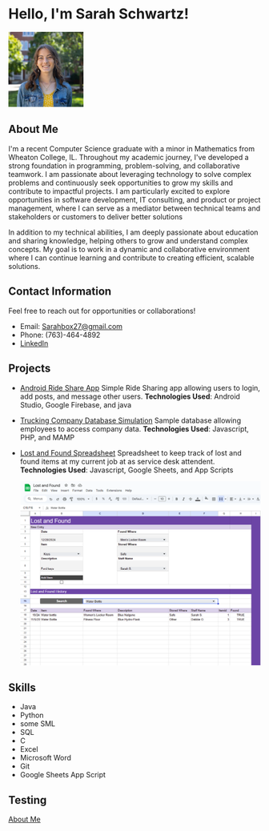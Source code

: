 # Hello, I'm Sarah Schwartz!

<img src="Square Headshot.jpg" alt="Sarah Schwartz" style="width:150px;">


## About Me
I'm a recent Computer Science graduate with a minor in Mathematics from Wheaton College, IL. Throughout my academic journey, I've developed a strong foundation in programming, problem-solving, and collaborative teamwork. I am passionate about leveraging technology to solve complex problems and continuously seek opportunities to grow my skills and contribute to impactful projects. I am particularly excited to explore opportunities in software development, IT consulting, and product or project management, where I can serve as a mediator between technical teams and stakeholders or customers to deliver better solutions

In addition to my technical abilities, I am deeply passionate about education and sharing knowledge, helping others to grow and understand complex concepts. My goal is to work in a dynamic and collaborative environment where I can continue learning and contribute to creating efficient, scalable solutions.
 <!-- Replace with a short description about you -->
## Contact Information
Feel free to reach out for opportunities or collaborations!
- Email: Sarahbox27@gmail.com
- Phone: (763)-464-4892
- [LinkedIn](https://www.linkedin.com/in/sarah-schwartz-6bb8a527b/)

 
## Projects

- [Android Ride Share App](https://github.com/sampjvv/WheatonRideShare)
   Simple Ride Sharing app allowing users to login, add posts, and message other users.
  **Technologies Used**: Android Studio, Google Firebase, and java
  

  
- [Trucking Company Database Simulation](https://github.com/schwar78/DB-Project)
   Sample database allowing employees to access company data.
  **Technologies Used**: Javascript, PHP, and MAMP

- [Lost and Found Spreadsheet](https://github.com/schwar78/Lost-and-Found/tree/main)
   Spreadsheet to keep track of lost and found items at my current job at as service desk attendent.
  **Technologies Used**: Javascript, Google Sheets, and App Scripts


  <img src="Screenshot 2024-12-28 215004.png" alt="Sarah Schwartz" style="width:650px;">
  
  

## Skills
- Java
- Python
- some SML
- SQL
- C
- Excel
- Microsoft Word
- Git
- Google Sheets App Script


## Testing
[About Me](/about.md/)


